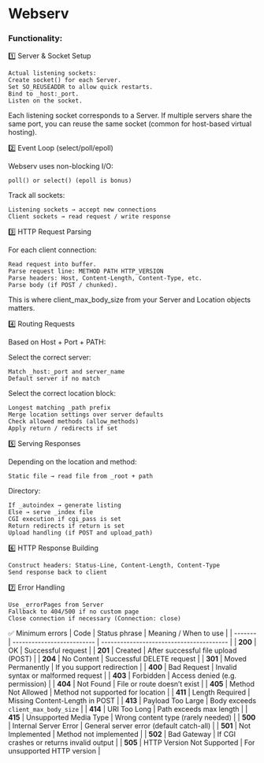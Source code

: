 # Webserv

### Functionality:
1️⃣ Server & Socket Setup

	Actual listening sockets:
	Create socket() for each Server.
	Set SO_REUSEADDR to allow quick restarts.
	Bind to _host:_port.
	Listen on the socket.

Each listening socket corresponds to a Server. If multiple servers share the same port, you can reuse the same socket (common for host-based virtual hosting).

2️⃣ Event Loop (select/poll/epoll)

Webserv uses non-blocking I/O:

	poll() or select() (epoll is bonus)

Track all sockets:

	Listening sockets → accept new connections
	Client sockets → read request / write response

3️⃣ HTTP Request Parsing

For each client connection:

	Read request into buffer.
	Parse request line: METHOD PATH HTTP_VERSION
	Parse headers: Host, Content-Length, Content-Type, etc.
	Parse body (if POST / chunked).

This is where client_max_body_size from your Server and Location objects matters.

4️⃣ Routing Requests

Based on Host + Port + PATH:

Select the correct server:

	Match _host:_port and server_name
	Default server if no match

Select the correct location block:

	Longest matching _path prefix
	Merge location settings over server defaults
	Check allowed methods (allow_methods)
	Apply return / redirects if set

5️⃣ Serving Responses

Depending on the location and method:

	Static file → read file from _root + path

Directory:

	If _autoindex → generate listing
	Else → serve _index file
	CGI execution if cgi_pass is set
	Return redirects if return is set
	Upload handling (if POST and upload_path)

6️⃣ HTTP Response Building

	Construct headers: Status-Line, Content-Length, Content-Type
	Send response back to client

7️⃣ Error Handling

	Use _errorPages from Server
	Fallback to 404/500 if no custom page
	Close connection if necessary (Connection: close)

✅ Minimum errors
| Code    | Status phrase              | Meaning / When to use                    |
| ------- | -------------------------- | ---------------------------------------- |
| **200** | OK                         | Successful request                       |
| **201** | Created                    | After successful file upload (POST)      |
| **204** | No Content                 | Successful DELETE request                |
| **301** | Moved Permanently          | If you support redirection               |
| **400** | Bad Request                | Invalid syntax or malformed request      |
| **403** | Forbidden                  | Access denied (e.g. permission)          |
| **404** | Not Found                  | File or route doesn’t exist              |
| **405** | Method Not Allowed         | Method not supported for location        |
| **411** | Length Required            | Missing Content-Length in POST           |
| **413** | Payload Too Large          | Body exceeds `client_max_body_size`      |
| **414** | URI Too Long               | Path exceeds max length                  |
| **415** | Unsupported Media Type     | Wrong content type (rarely needed)       |
| **500** | Internal Server Error      | General server error (default catch-all) |
| **501** | Not Implemented            | Method not implemented                   |
| **502** | Bad Gateway                | If CGI crashes or returns invalid output |
| **505** | HTTP Version Not Supported | For unsupported HTTP version             |




